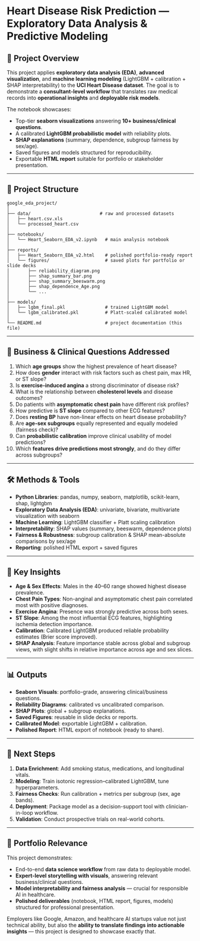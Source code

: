 # Heart Disease Risk Prediction — Exploratory Data Analysis & Predictive Modeling

## 📌 Project Overview  
This project applies **exploratory data analysis (EDA)**, **advanced visualization**, and **machine learning modeling** (LightGBM + calibration + SHAP interpretability) to the **UCI Heart Disease dataset**. The goal is to demonstrate a **consultant-level workflow** that translates raw medical records into **operational insights** and **deployable risk models**.  

The notebook showcases:  
- Top-tier **seaborn visualizations** answering **10+ business/clinical questions**.  
- A calibrated **LightGBM probabilistic model** with reliability plots.  
- **SHAP explanations** (summary, dependence, subgroup fairness by sex/age).  
- Saved figures and models structured for reproducibility.  
- Exportable **HTML report** suitable for portfolio or stakeholder presentation.  

---

## 📂 Project Structure  

```
google_eda_project/
│
├── data/                          # raw and processed datasets
│   ├── heart.csv.xls
│   └── processed_heart.csv
│
├── notebooks/
│   └── Heart_Seaborn_EDA_v2.ipynb   # main analysis notebook
│
├── reports/
│   ├── Heart_Seaborn_EDA_v2.html    # polished portfolio-ready report
│   └── figures/                     # saved plots for portfolio or slide decks
│       ├── reliability_diagram.png
│       ├── shap_summary_bar.png
│       ├── shap_summary_beeswarm.png
│       ├── shap_dependence_Age.png
│       └── ...
│
├── models/
│   ├── lgbm_final.pkl               # trained LightGBM model
│   └── lgbm_calibrated.pkl          # Platt-scaled calibrated model
│
└── README.md                        # project documentation (this file)
```

---

## 🎯 Business & Clinical Questions Addressed  

1. Which **age groups** show the highest prevalence of heart disease?  
2. How does **gender** interact with risk factors such as chest pain, max HR, or ST slope?  
3. Is **exercise-induced angina** a strong discriminator of disease risk?  
4. What is the relationship between **cholesterol levels** and disease outcomes?  
5. Do patients with **asymptomatic chest pain** have different risk profiles?  
6. How predictive is **ST slope** compared to other ECG features?  
7. Does **resting BP** have non-linear effects on heart disease probability?  
8. Are **age-sex subgroups** equally represented and equally modeled (fairness check)?  
9. Can **probabilistic calibration** improve clinical usability of model predictions?  
10. Which **features drive predictions most strongly**, and do they differ across subgroups?  

---

## 🛠️ Methods & Tools  

- **Python Libraries**: pandas, numpy, seaborn, matplotlib, scikit-learn, shap, lightgbm  
- **Exploratory Data Analysis (EDA)**: univariate, bivariate, multivariate visualization with seaborn  
- **Machine Learning**: LightGBM classifier + Platt scaling calibration  
- **Interpretability**: SHAP values (summary, beeswarm, dependence plots)  
- **Fairness & Robustness**: subgroup calibration & SHAP mean-absolute comparisons by sex/age  
- **Reporting**: polished HTML export + saved figures  

---

## 🔑 Key Insights  

- **Age & Sex Effects**: Males in the 40–60 range showed highest disease prevalence.  
- **Chest Pain Types**: Non-anginal and asymptomatic chest pain correlated most with positive diagnoses.  
- **Exercise Angina**: Presence was strongly predictive across both sexes.  
- **ST Slope**: Among the most influential ECG features, highlighting ischemia detection importance.  
- **Calibration**: Calibrated LightGBM produced reliable probability estimates (Brier score improved).  
- **SHAP Analysis**: Feature importance stable across global and subgroup views, with slight shifts in relative importance across age and sex slices.  

---

## 📊 Outputs  

- **Seaborn Visuals**: portfolio-grade, answering clinical/business questions.  
- **Reliability Diagrams**: calibrated vs uncalibrated comparison.  
- **SHAP Plots**: global + subgroup explanations.  
- **Saved Figures**: reusable in slide decks or reports.  
- **Calibrated Model**: exportable LightGBM + calibration.  
- **Polished Report**: HTML export of notebook (ready to share).  

---

## 🚀 Next Steps  

1. **Data Enrichment**: Add smoking status, medications, and longitudinal vitals.  
2. **Modeling**: Train isotonic regression–calibrated LightGBM, tune hyperparameters.  
3. **Fairness Checks**: Run calibration + metrics per subgroup (sex, age bands).  
4. **Deployment**: Package model as a decision-support tool with clinician-in-loop workflow.  
5. **Validation**: Conduct prospective trials on real-world cohorts.  

---

## 💼 Portfolio Relevance  

This project demonstrates:  
- End-to-end **data science workflow** from raw data to deployable model.  
- **Expert-level storytelling with visuals**, answering relevant business/clinical questions.  
- **Model interpretability and fairness analysis** — crucial for responsible AI in healthcare.  
- **Polished deliverables** (notebook, HTML report, figures, models) structured for professional presentation.  

Employers like Google, Amazon, and healthcare AI startups value not just technical ability, but also the **ability to translate findings into actionable insights** — this project is designed to showcase exactly that.  
